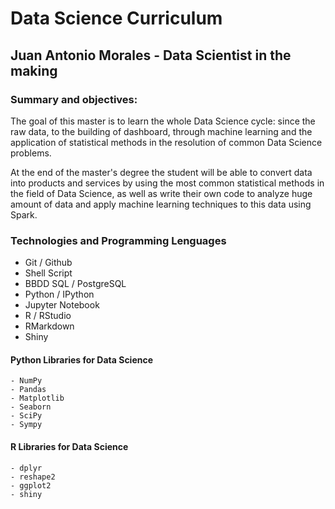 # Data Science Curriculum

## Juan Antonio Morales - Data Scientist in the making

### Summary and objectives:

The goal of this master is to learn the whole Data Science cycle: since the raw data, to the building of dashboard, through machine learning and the application of statistical methods in the resolution of common Data Science problems.<br />

At the end of the master's degree the student will be able to convert data into products and services by using the most common statistical methods in the field of Data Science, as well as write their own code to analyze huge amount of data and apply machine learning techniques to this data using Spark.<br />

### Technologies and Programming Lenguages
- Git / Github
- Shell Script
- BBDD SQL / PostgreSQL
- Python / IPython
- Jupyter Notebook
- R / RStudio
- RMarkdown
- Shiny

#### Python Libraries for Data Science
```
- NumPy
- Pandas
- Matplotlib
- Seaborn
- SciPy
- Sympy
```

#### R Libraries for Data Science
```
- dplyr
- reshape2
- ggplot2
- shiny
```
